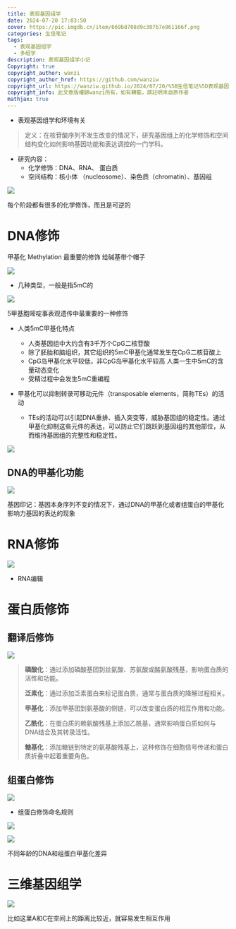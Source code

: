 ```yaml
---
title: 表观基因组学
date: 2024-07-20 17:03:50
cover: https://pic.imgdb.cn/item/669b8708d9c307b7e961166f.png
categories: 生信笔记
tags: 
  - 表观基因组学 
  - 多组学
description: 表观基因组学小记
Copyright: true
copyright_author: wanzi
copyright_author_href: https://github.com/wanziw
copyright_url: https://wanziw.github.io/2024/07/20/%5B生信笔记%5D表观基因组学/
copyright_info: 此文章版權歸wanzi所有，如有轉載，請註明來自原作者
mathjax: true
---
```


- 表观基因组学和环境有关

> 定义：在核苷酸序列不发生改变的情况下，研究基因组上的化学修饰和空间结构变化如何影响基因功能和表达调控的一门学科。

- 研究内容：
  - 化学修饰：DNA、RNA、 蛋白质
  - 空间结构：核小体 （nucleosome）、染色质（chromatin）、基因组

![](https://pic.imgdb.cn/item/669c9aaed9c307b7e95d7333.png)

每个阶段都有很多的化学修饰，而且是可逆的

# DNA修饰

甲基化 Methylation 最重要的修饰 给碱基带个帽子

![](https://pic.imgdb.cn/item/669e14f4d9c307b7e9b852d3.png)

- 几种类型，一般是指5mC的

![](https://pic.imgdb.cn/item/669e24f2d9c307b7e9c86891.png)

5甲基胞嘧啶事表观遗传中最重要的一种修饰

- 人类5mC甲基化特点
  - 人类基因组中大约含有3千万个CpG二核苷酸
  - 除了胚胎和脑组织，其它组织的5mC甲基化通常发生在CpG二核苷酸上
  - CpG岛甲基化水平较低，非CpG岛甲基化水平较高
    人类一生中5mC的含量动态变化
  - 受精过程中会发生5mC重编程

- 甲基化可以抑制转录可移动元件（transposable elements，简称TEs）的活动
  - TEs的活动可以引起DNA重排、插入突变等，威胁基因组的稳定性。通过甲基化抑制这些元件的表达，可以防止它们跳跃到基因组的其他部位，从而维持基因组的完整性和稳定性。


![](https://pic.imgdb.cn/item/669f7746d9c307b7e9e2aa9c.png)

## DNA的甲基化功能

![](https://pic.imgdb.cn/item/669f799ed9c307b7e9e4bac9.png)

基因印记：基因本身序列不变的情况下，通过DNA的甲基化或者组蛋白的甲基化影响力基因的表达的现象

# RNA修饰

![](https://pic.imgdb.cn/item/66a36de2d9c307b7e97bc9b6.png)

- RNA编辑



# 蛋白质修饰

## 翻译后修饰

![](https://pic.imgdb.cn/item/66a5f7d0d9c307b7e990c01e.png)

> **磷酸化**：通过添加磷酸基团到丝氨酸、苏氨酸或酪氨酸残基，影响蛋白质的活性和功能。
>
> **泛素化**：通过添加泛素蛋白来标记蛋白质，通常与蛋白质的降解过程相关。
>
> **甲基化**：添加甲基团到氨基酸的侧链，可以改变蛋白质的相互作用和功能。
>
> **乙酰化**：在蛋白质的赖氨酸残基上添加乙酰基，通常影响蛋白质如何与DNA结合及其转录活性。
>
> **糖基化**：添加糖链到特定的氨基酸残基上，这种修饰在细胞信号传递和蛋白质折叠中起着重要角色。



## 组蛋白修饰

![](https://pic.imgdb.cn/item/66a60228d9c307b7e99b684a.png)

- 组蛋白修饰命名规则

![](https://pic.imgdb.cn/item/66a60ec6d9c307b7e9a9e8ab.png)

![](https://pic.imgdb.cn/item/66a610b4d9c307b7e9ab8df5.png)

不同年龄的DNA和组蛋白甲基化差异

# 三维基因组学

 ![](https://pic.imgdb.cn/item/66a61304d9c307b7e9ad5524.png)

比如这里A和C在空间上的距离比较近，就容易发生相互作用  
